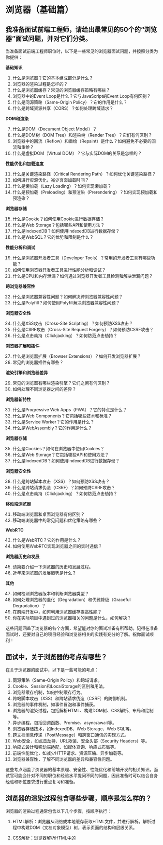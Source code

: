 # 浏览器（基础篇）

## 我准备面试前端工程师，请给出最常见的50个的“浏览器”面试问题，并对它们分类。
当准备面试前端工程师职位时，以下是一些常见的浏览器面试问题，并按照分类为你提供：

**基础知识**

1. 什么是浏览器？它的基本组成部分是什么？
2. 浏览器的渲染过程是怎样的？
3. 什么是浏览器缓存？常见的浏览器缓存策略有哪些？
4. 浏览器中的Event Loop是什么？它与JavaScript的Event Loop有何区别？
5. 什么是同源策略（Same-Origin Policy）？它的作用是什么？
6. 什么是跨域资源共享（CORS）？如何处理跨域请求？

**DOM和渲染**

7. 什么是DOM（Document Object Model）？
8. 什么是DOM树（DOM Tree）和渲染树（Render Tree）？它们有何区别？
9. 浏览器中的回流（Reflow）和重绘（Repaint）是什么？如何避免不必要的回流和重绘？
10. 什么是虚拟DOM（Virtual DOM）？它与实际DOM的关系是怎样的？

**性能优化和加载速度**

11. 什么是关键渲染路径（Critical Rendering Path）？如何优化关键渲染路径？
12. 如何进行资源优化，减少页面加载时间？
13. 什么是懒加载（Lazy Loading）？如何实现懒加载？
14. 什么是预加载（Preloading）和预渲染（Prerendering）？如何实现预加载和预渲染？

**浏览器存储**

15. 什么是Cookie？如何使用Cookie进行数据存储？
16. 什么是Web Storage？包括哪些API和使用方法？
17. 什么是IndexedDB？如何使用IndexedDB进行数据存储？
18. 什么是WebSQL？它的优势和限制是什么？

**性能分析和调试**

19. 什么是浏览器开发者工具（Developer Tools）？常用的开发者工具有哪些功能？
20. 如何使用浏览器开发者工具进行性能分析和调试？
21. 什么是CPU和内存泄漏？如何通过浏览器开发者工具检测和解决泄漏问题？

**跨浏览器兼容性**

22. 什么是浏览器兼容性问题？如何解决跨浏览器兼容性问题？
23. 什么是Polyfill？如何使用Polyfill解决浏览器兼容性问题？

**浏览器安全性**

24.  什么是XSS攻击（Cross-Site Scripting）？如何预防XSS攻击？
25.  什么是CSRF攻击（Cross-Site Request Forgery）？如何预防CSRF攻击？
26.  什么是点击劫持（Clickjacking）？如何防范点击劫持？

**浏览器扩展和插件**

27. 什么是浏览器扩展（Browser Extensions）？如何开发浏览器扩展？
28. 常见的浏览器插件有哪些？

**渲染引擎和浏览器差异**

29. 常见的浏览器有哪些渲染引擎？它们之间有何区别？
30. 如何处理不同浏览器之间的差异？

**浏览器新特性**

31. 什么是Progressive Web Apps（PWA）？它的特点是什么？
32. 什么是Web Components？它包括哪些技术和标准？
33. 什么是Service Worker？它的作用是什么？
34. 什么是WebAssembly？它的作用是什么？

**浏览器存储**

35. 什么是Cookies？如何在浏览器中使用Cookies？
36. 什么是Web Storage？它包括哪些API和使用方法？
37. 什么是IndexedDB？如何使用IndexedDB进行数据存储？

**浏览器安全性**

38. 什么是跨站脚本攻击（XSS）？如何预防XSS攻击？
39. 什么是跨站请求伪造（CSRF）？如何预防CSRF攻击？
40. 什么是点击劫持（Clickjacking）？如何防范点击劫持？

**移动端浏览器**

41. 移动端浏览器和桌面浏览器有何区别？
42. 移动端浏览器中的常见问题和优化策略有哪些？

**WebRTC**

43. 什么是WebRTC？它的作用是什么？
44. 如何使用WebRTC实现浏览器之间的实时通信？

**浏览器历史和发展**

45. 请简要介绍一下浏览器的历史和发展过程。
46. 近年来浏览器的发展趋势是什么？

**其他**

47. 如何检测浏览器版本和判断浏览器类型？
48. 如何处理浏览器的退化（Degradation）和优雅降级（Graceful Degradation）？
49. 在前端开发中，如何利用浏览器缓存提高性能？
50. 你在实际项目中遇到过的浏览器相关的问题是什么，如何解决？

这些问题涵盖了浏览器的各个方面，希望能对你的面试准备有所帮助。记得在准备面试时，还要对自己的项目经验和浏览器相关的实践有充分的了解。祝你面试顺利！

## 面试中，关于浏览器的考点有哪些？
在关于浏览器的面试中，以下是一些可能的考点：

1. 同源策略（Same-Origin Policy）和跨域请求。
2. Cookie、Session和LocalStorage的区别和用法。
3. 浏览器缓存机制，如何控制缓存行为。
4. 跨站脚本攻击（XSS）和跨站请求伪造（CSRF）的防御机制。
5. 浏览器的事件机制，如事件冒泡和事件捕获。
6. 浏览器的渲染过程，包括解析HTML、构建DOM树、CSS解析、布局和绘制等。
7. 异步编程，包括回调函数、Promise、async/await等。
8. 浏览器存储技术，如IndexedDB、Web Storage、Web SQL等。
9. 跨文档消息传递（PostMessage）和跨窗口通信的实现方式。
10. Web安全，如点击劫持、URL欺骗、安全头部（Security Headers）等。
11. 响应式设计和移动端适配，如媒体查询、响应式布局等。
12. 前端性能优化，如减少HTTP请求、资源压缩、异步加载等。
13. 浏览器兼容性，了解不同浏览器的差异和兼容性问题。

这些考点涵盖了浏览器的基本原理、安全性、性能优化和前端开发的相关知识。面试官可能会针对不同的职位和经验水平提问不同的问题，因此准备时可以结合自身经验和职位要求进行重点复习和准备。

## 浏览器的渲染过程包含哪些步骤，顺序是怎么样的？
浏览器的渲染过程通常包含以下几个步骤，按顺序执行：

1. HTML解析：浏览器从网络或本地缓存获取HTML文件，并进行解析。解析过程中构建DOM（文档对象模型）树，表示页面的结构和层级关系。

2. CSS解析：浏览器解析HTML中的<style>标签和外部CSS文件，并构建CSSOM（CSS对象模型）树，表示样式规则和层叠关系。

3. Render树构建：浏览器将DOM树和CSSOM树组合，生成Render树（渲染树），其中包含了需要渲染的可见元素及其样式信息。

4. 布局（Layout）：浏览器计算每个元素在页面中的位置和大小，确定元素的几何信息。这个过程也被称为“回流”（reflow）或“排版”。

5. 绘制（Painting）：浏览器将渲染树中的元素转换为屏幕上的像素，进行绘制操作。这个过程也被称为“重绘”（repaint）。

6. 合成（Composition）：如果页面使用了硬件加速（如GPU加速），浏览器将绘制的结果合成到位图缓冲区，并在屏幕上显示。

值得注意的是，这些步骤不是严格的线性执行，而是相互交叉和重叠的。浏览器会尽可能提高渲染的效率，采用异步和增量的方式执行这些步骤，以提升用户的交互响应性能。

另外，当DOM或CSSOM发生变化时，浏览器会重新执行布局和绘制步骤，更新页面的显示。这种情况下，浏览器会尽量优化渲染过程，避免重复计算和绘制，提高性能和效率。

## 浏览器安全包含哪些内容？


## 为什么说Cookie、LocalStorage是不安全的？
Cookie和LocalStorage在某些情况下可以被认为是不安全的，主要有以下几个方面的原因：

1. 数据泄露：Cookie和LocalStorage中存储的数据可以在客户端被访问和修改，因此敏感数据的存储可能会面临泄露的风险。如果攻击者能够访问用户的Cookie或LocalStorage数据，他们可以获取到存储的敏感信息，如用户身份认证凭证或其他私密数据。

2. XSS攻击：跨站脚本攻击（XSS）是一种常见的网络安全威胁，攻击者通过注入恶意脚本来获取用户的Cookie或LocalStorage数据。如果网站存在XSS漏洞，攻击者可以通过注入恶意脚本，窃取存储在Cookie或LocalStorage中的敏感信息。

3. CSRF攻击：跨站请求伪造（CSRF）攻击是一种利用用户在已登录状态下的权限进行未经授权的操作的攻击方式。攻击者可以利用Cookie来伪造用户的身份，执行恶意操作。尽管Cookie有SameSite属性和CSRF Token等防御机制，但仍然需要谨慎处理。

4. 存储容量限制：Cookie的存储容量通常有限制，一般为几KB。LocalStorage的存储容量一般为几MB。因此，在存储大量数据或文件时，这些机制可能不够灵活和可靠。

为了增加数据存储的安全性，可以采取以下一些措施：

1. 加密数据：在存储敏感数据之前，对数据进行加密处理，使其在存储和传输过程中更加安全。

2. 验证数据：在读取Cookie或LocalStorage中的数据之前，进行有效性和完整性验证，以防止被篡改的数据被使用。

3. 使用HttpOnly标记：对于Cookie，可以将其设置为HttpOnly，这样浏览器将禁止通过脚本访问Cookie，减少XSS攻击的风险。

4. 定期清理：定期清理过期或不再需要的Cookie和LocalStorage数据，以减少数据泄露的风险。

总之，虽然Cookie和LocalStorage在某些情况下可能存在安全隐患，但通过采取适当的安全措施，如加密、验证和定期清理，可以降低风险并确保数据的安全性。

## 浏览器安全包含哪些内容？
浏览器安全是一个广泛的领域，包含多个方面和层面的内容。以下是浏览器安全的一些关键内容：

1. 同源策略（Same-Origin Policy）：同源策略是浏览器的基本安全机制，限制来自不同源的脚本对资源的访问，以防止跨域攻击。

2. 跨站脚本攻击（XSS）防御：XSS攻击是指攻击者通过注入恶意脚本来利用网站的安全漏洞，从而窃取用户信息或执行其他恶意操作。浏览器提供了一些机制来防御XSS攻击，如转义用户输入、使用Content Security Policy（CSP）等。

3. 跨站请求伪造（CSRF）防御：CSRF攻击是利用用户在已认证的状态下的权限进行未经授权的操作。浏览器提供了一些防御机制，如同源检测、CSRF Token等。

4. 安全头部（Security Headers）：通过设置安全头部，可以增强浏览器的安全性，例如Strict-Transport-Security（HSTS）头部、X-Content-Type-Options头部、X-XSS-Protection头部等。

5. 安全沙箱（Sandboxing）：浏览器通常在沙箱环境中运行，以隔离恶意代码对操作系统和其他网页的访问。沙箱技术可以限制恶意代码的影响范围，提高浏览器的安全性。

6. 安全更新和漏洞修复：浏览器供应商会定期发布安全更新，修复已知漏洞和安全问题。及时更新浏览器版本可以提供更好的安全性。

7. 安全证书和HTTPS：浏览器使用安全证书来验证网站的身份，并支持HTTPS协议加密数据传输，以确保数据的保密性和完整性。

8. 安全认证和权限管理：浏览器提供用户认证和权限管理机制，以确保用户身份的安全和访问权限的控制。

9. 隐私保护：浏览器提供隐私保护功能，如隐私模式（私密浏览）、第三方Cookie限制、Do Not Track（DNT）标头等，以帮助用户保护个人隐私。

10. 垃圾邮件和恶意网站过滤：浏览器内置垃圾邮件和恶意网站过滤器，可以检测和阻止恶意软件、钓鱼网站等安全威胁。

以上只是浏览器安全的一些关键内容，实际上，浏览器安全是一个持续发展和不断演进的领域，随着新的威胁和技术的出现，浏览器供应商和开发者需要不断改进和加强浏览器的安全性。

## 如果是从输入url，按下回车。到加载完页面的过程呢？
当用户在浏览器中输入URL并按下回车键时，浏览器会执行以下步骤来加载完整的页面：

1. URL解析：浏览器解析输入的URL，提取协议（如HTTP或HTTPS）、域名、端口和路径等信息。

2. DNS解析：浏览器将提取的域名发送给本地域名系统（DNS）服务器进行解析，以获取与域名相对应的服务器的IP地址。

3. 建立TCP连接：浏览器使用HTTP协议通过IP地址和端口与服务器建立TCP连接。这是一个三次握手的过程，确保浏览器和服务器之间的可靠连接。

4. 发送HTTP请求：浏览器构建HTTP请求报文，其中包含请求类型（GET、POST等）、请求头（如Accept、User-Agent等）和请求体（对于POST请求），然后将其发送到服务器。

5. 服务器处理请求：服务器接收到浏览器发送的HTTP请求后，根据请求的路径和参数执行相应的处理逻辑。这可能涉及从数据库中检索数据、生成动态内容等。

6. 返回HTTP响应：服务器将处理结果封装在HTTP响应报文中，包括状态码、响应头和响应体等。

7. 接收HTTP响应：浏览器接收到服务器返回的HTTP响应后，开始解析响应头和响应体。

8. 解析HTML并构建DOM树：浏览器解析响应体中的HTML代码，并构建文档对象模型（DOM）树，表示页面的结构和内容。

9. 解析CSS并构建CSSOM树：浏览器解析HTML中引用的CSS文件，并构建CSS对象模型（CSSOM）树，表示页面的样式信息。

10. 合成渲染树：浏览器将DOM树和CSSOM树合成为渲染树（Render Tree），渲染树只包含需要显示的页面元素和其样式信息。

11. 布局和绘制：浏览器根据渲染树的信息，计算每个元素在屏幕上的位置和大小，并将元素绘制到屏幕上，最终呈现出页面的外观。

12. 加载资源：如果页面中存在其他资源，如图片、脚本或样式表，浏览器会发送额外的请求来加载这些资源，并进行相应的处理。

13. 页面加载完成：当所有资源都加载完毕且页面渲染完成后，浏览器触发load事件，表示页面加载完成。

需要注意的是，以上步骤中的某些操作可能是并行进行的，以提高页面加载性能。例如，浏览器可以同时解析HTML和CSS，或者并行下载多个资源。

## CSSOM树的结构是怎么样的？
CSSOM树的结构与CSS规则的层次结构和优先级有关，它反映了样式表中的层叠关系和继承规则。CSSOM树由一系列的CSS规则和每个规则所对应的样式声明组成。

以下是CSSOM树的一般结构：

- CSSStyleSheet：表示整个样式表，包含了多个CSSRule。
	- CSSRule：表示单个CSS规则，可以是选择器规则、媒体查询规则或其他类型的规则。
		- 选择器规则（CSSStyleRule）：包含了选择器和一系列的样式声明。
			- CSSStyleDeclaration：表示样式声明，包含了属性名和属性值。
		- 媒体查询规则（CSSMediaRule）：表示媒体查询的条件和包含的规则集。
			- CSSRuleList：表示媒体查询规则中包含的一系列子规则。
				- CSSRule：可以是选择器规则、嵌套的媒体查询规则或其他类型的规则。

CSSOM树的结构根据CSS规则的嵌套和层叠关系形成层次结构。样式表中的每个CSS规则都被表示为一个CSSRule对象，并根据其类型进一步细分。选择器规则包含了选择器和对应的样式声明，而媒体查询规则包含了媒体查询条件和包含的规则集。

样式声明由CSSStyleDeclaration对象表示，它包含了属性名和属性值。在一个选择器规则中，可能会有多个样式声明，每个声明对应一个CSS属性及其值。

嵌套的媒体查询规则通过CSSRuleList表示，它包含了一系列的子规则。子规则可以是选择器规则、嵌套的媒体查询规则或其他类型的规则，形成了更复杂的嵌套结构。

总之，CSSOM树的结构反映了CSS规则的层叠和嵌套关系，以及每个规则所对应的样式声明。它在页面的渲染过程中起着重要的作用，决定了元素应用的样式规则和最终的显示效果。

